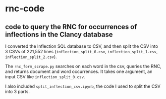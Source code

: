 # rnc-code
## code to query the RNC for occurrences of inflections in the Clancy database
I converted the Inflection SQL database to CSV, and then split the CSV into 3 CSVs of 221,552 lines (```inflection_split_0.csv```, ```inflection_split_1.csv```, ```inflection_split_2.csv```). 

The ```rnc_form_scrape.py``` searches on each word in the csv, queries the RNC, and returns document and word occurrences. It takes one argument, an input CSV like ```inflection_split_0.csv```. 

I also included ```split_inflection_csv.ipynb```, the code I used to split the CSV into 3 parts.
